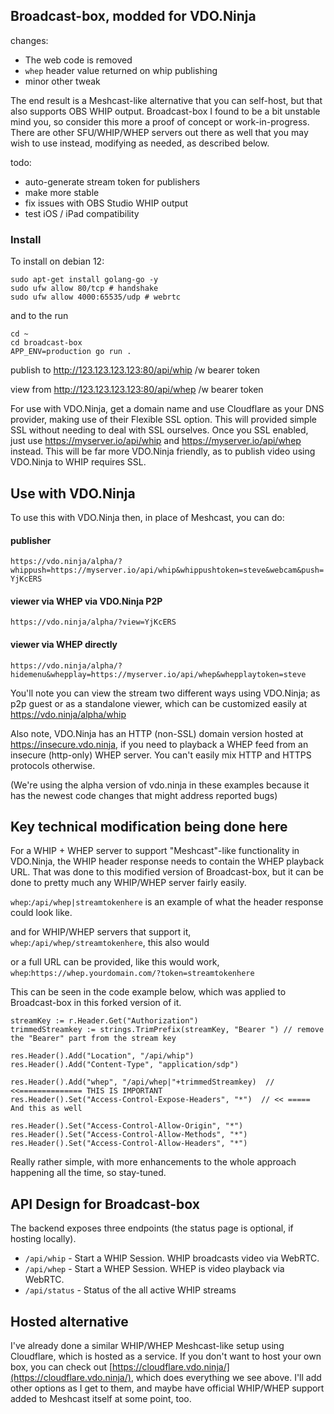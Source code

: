 ## Broadcast-box, modded for VDO.Ninja

changes:
- The web code is removed
- `whep` header value returned on whip publishing
- minor other tweak

The end result is a Meshcast-like alternative that you can self-host, but that also supports OBS WHIP output.  Broadcast-box I found to be a bit unstable mind you, so consider this more a proof of concept or work-in-progress. There are other SFU/WHIP/WHEP servers out there as well that you may wish to use instead, modifying as needed, as described below.

todo: 
- auto-generate stream token for publishers
- make more stable
- fix issues with OBS Studio WHIP output
- test iOS / iPad compatibility

### Install

To install on debian 12:
```
sudo apt-get install golang-go -y
sudo ufw allow 80/tcp # handshake
sudo ufw allow 4000:65535/udp # webrtc
```
and to the run
```
cd ~
cd broadcast-box
APP_ENV=production go run .
```

publish to http://123.123.123.123:80/api/whip /w bearer token

view from http://123.123.123.123:80/api/whep /w bearer token

For use with VDO.Ninja, get a domain name and use Cloudflare as your DNS provider, making use of their Flexible SSL option. This will provided simple SSL without needing to deal with SSL ourselves. Once you SSL enabled, just use https://myserver.io/api/whip and https://myserver.io/api/whep instead. This will be far more VDO.Ninja friendly, as to publish video using VDO.Ninja to WHIP requires SSL.

## Use with VDO.Ninja

To use this with VDO.Ninja then, in place of Meshcast, you can do:

#### publisher
`https://vdo.ninja/alpha/?whippush=https://myserver.io/api/whip&whippushtoken=steve&webcam&push=YjKcERS`

#### viewer via WHEP via VDO.Ninja P2P
`https://vdo.ninja/alpha/?view=YjKcERS`

#### viewer via WHEP directly
`https://vdo.ninja/alpha/?hidemenu&whepplay=https://myserver.io/api/whep&whepplaytoken=steve `

You'll note you can view the stream two different ways using VDO.Ninja; as p2p guest or as a standalone viewer, which can be customized easily at https://vdo.ninja/alpha/whip

Also note, VDO.Ninja has an HTTP (non-SSL) domain version hosted at https://insecure.vdo.ninja, if you need to playback a WHEP feed from an insecure (http-only) WHEP server.  You can't easily mix HTTP and HTTPS protocols otherwise.

(We're using the alpha version of vdo.ninja in these examples because it has the newest code changes that might address reported bugs)

## Key technical modification being done here

For a WHIP + WHEP server to support "Meshcast"-like functionality in VDO.Ninja, the WHIP header response needs to contain the WHEP playback URL.  That was done to this modified version of Broadcast-box, but it can be done to pretty much any WHIP/WHEP server fairly easily.

`whep`:`/api/whep|streamtokenhere` is an example of what the header response could look like.

and for WHIP/WHEP servers that support it, `whep`:`/api/whep/streamtokenhere`, this also would

or a full URL can be provided, like this would work, `whep`:`https://whep.yourdomain.com/?token=streamtokenhere`

This can be seen in the code example below, which was applied to Broadcast-box in this forked version of it.
```
streamKey := r.Header.Get("Authorization")
trimmedStreamkey := strings.TrimPrefix(streamKey, "Bearer ") // remove the "Bearer" part from the stream key

res.Header().Add("Location", "/api/whip")
res.Header().Add("Content-Type", "application/sdp")

res.Header().Add("whep", "/api/whep|"+trimmedStreamkey)  // <<============== THIS IS IMPORTANT
res.Header().Set("Access-Control-Expose-Headers", "*")  // << ===== And this as well

res.Header().Set("Access-Control-Allow-Origin", "*")
res.Header().Set("Access-Control-Allow-Methods", "*")
res.Header().Set("Access-Control-Allow-Headers", "*")
```

Really rather simple, with more enhancements to the whole approach happening all the time, so stay-tuned.

## API Design for Broadcast-box

The backend exposes three endpoints (the status page is optional, if hosting locally).

- `/api/whip` - Start a WHIP Session. WHIP broadcasts video via WebRTC.
- `/api/whep` - Start a WHEP Session. WHEP is video playback via WebRTC.
- `/api/status` - Status of the all active WHIP streams

## Hosted alternative

I've already done a similar WHIP/WHEP Meshcast-like setup using Cloudflare, which is hosted as a service. If you don't want to host your own box, you can check out [https://cloudflare.vdo.ninja/](https://cloudflare.vdo.ninja/), which does everything we see above.  I'll add other options as I get to them, and maybe have official WHIP/WHEP support added to Meshcast itself at some point, too.

[license-image]: https://img.shields.io/badge/License-MIT-yellow.svg
[license-url]: https://opensource.org/licenses/MIT
